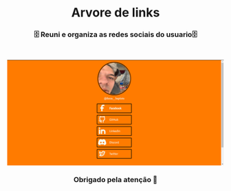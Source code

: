 <h1 align="center"> Arvore de links</h1>
<h3 align="center">🗄️ Reuni e organiza as redes sociais do usuario🗄️<h3>
<br>
<img align="center" src="./imagens/print.png/">
<br>
<h3 align="center">Obrigado pela atenção 💌<h3>